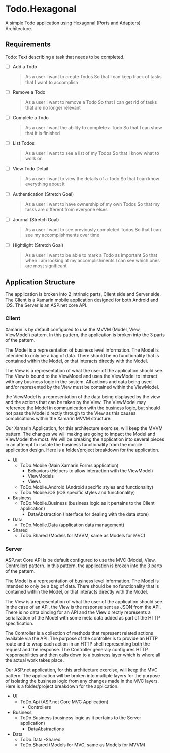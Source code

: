 # Todo.Hexagonal
A simple Todo application using Hexagonal (Ports and Adapters) Architecture.

## Requirements
Todo: Text describing a task that needs to be completed.

- [ ] Add a Todo
	> As a user
	> I want to create Todos
	> So that I can keep track of tasks that I want to accomplish	

- [ ] Remove a Todo
	> As a user
	> I want to remove a Todo
	> So that I can get rid of tasks that are no longer relevant

- [ ] Complete a Todo
	> As a user
	> I want the ability to complete a Todo
	> So that I can show that it is finished

- [ ] List Todos
	> As a user
	> I want to see a list of my Todos
	> So that I know what to work on

- [ ] View Todo Detail
	> As a user
	> I want to view the details of a Todo
	> So that I can know everything about it

- [ ] Authentication (Stretch Goal)
	> As a user
	> I want to have ownership of my own Todos
	> So that my tasks are different from everyone elses

- [ ] Journal (Stretch Goal)
	> As a user
	> I want to see previously completed Todos
	> So that I can see my accomplishments over time

- [ ] Hightlight (Stretch Goal)
	> As a user
	> I want to be able to mark a Todo as important
	> So that when I am looking at my accomplishments I can see which ones are most significant

## Application Structure
The application is broken into 2 intrinsic parts, Client side and Server side. The Client is a
Xamarin mobile application designed for both Android and iOS. The Server is an ASP.net core API.

### Client
Xamarin is by default configured to use the MVVM (Model, View, ViewModel) pattern. In this pattern, 
the application is broken into the 3 parts of the pattern.

The Model is a representation of business level information. The Model is intended to only be a bag of 
data. There should be no functionality that is contained within the Model, or that interacts directly with
the Model.

The View is a representation of what the user of the application should see. The View is bound to the ViewModel
and uses the ViewModel to interact with any business logic in the system. All actions and data being used
and/or represented by the View must be contained within the ViewModel.

the ViewModel is a representation of the data being displayed by the view and the actions that can be taken
by the View. The ViewModel may reference the Model in communication with the business logic, but should not
pass the Model directly through to the View as this causes complications within the Xamarin MVVM structure.

Our Xamarin Application, for this architecture exercise, will keep the MVVM pattern. The changes we will making 
are going to impact the Model and ViewModel the most. We will be breaking the application into several pieces
in an attempt to isolate the business functionality from the mobile application design. Here is a folder/project
breakdown for the application.

- UI
	- ToDo.Mobile (Main Xamarin.Forms application)
		- Behaviors (Helpers to allow interaction with the ViewModel)
		- ViewModels
		- Views
	- ToDo.Mobile.Android (Android specific styles and functionality)
	- ToDo.Mobile.iOS (iOS specific styles and functionality)
- Business
	- ToDo.Mobile.Business (business logic as it pertains to the Client application)
		- DataAbstraction (Interface for dealing with the data store)
- Data
	- ToDo.Mobile.Data (application data management)
- Shared
	- ToDo.Shared (Models for MVVM, same as Models for MVC)

### Server
ASP.net Core API is be default configured to use the MVC (Model, View, Controller) pattern. In this pattern, 
the application is broken into the 3 parts of the pattern.

The Model is a representation of business level information. The Model is intended to only be a bag of 
data. There should be no functionality that is contained within the Model, or that interacts directly with
the Model.

The View is a representation of what the user of the application should see. In the case of an API, the View
is the response sent as JSON from the API. There is no data binding for an API and the View directly represents
a serialization of the Model with some meta data added as part of the HTTP specification.

The Controller is a collection of methods that represent related actions available via the API.
The purpose of the controller is to provide an HTTP route and to wrap each action in an HTTP shell representing
both the request and the response. The Controller generaly configures HTTP responsabilities and then calls
down to a business layer which is where all the actual work takes place.

Our ASP.net application, for this architecture exercise, will keep the MVC pattern. The application will be
broken into multiple layers for the purpose of isolating the business logic from any changes made in the MVC layers.
Here is a folder/project breakdown for the application.

- UI
	- ToDo.Api (ASP.net Core MVC Application)
		- Controllers
- Business
	- ToDo.Business (business logic as it pertains to the Server application)
		- DataAbstractions
- Data
	- ToDo.Data
-Shared
	- ToDo.Shared (Models for MVC, same as Models for MVVM)
